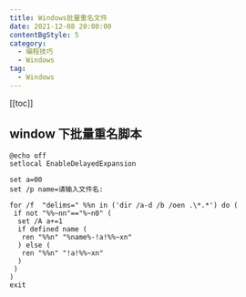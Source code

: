 ```yaml
---
title: Windows批量重名文件
date: 2021-12-08 20:08:00
contentBgStyle: 5
category: 
  - 编程技巧
  - Windows
tag: 
  - Windows
---
```


<!-- more -->
[[toc]]

## window 下批量重名脚本

```shell script
@echo off
setlocal EnableDelayedExpansion

set a=00
set /p name=请输入文件名:

for /f  "delims=" %%n in ('dir /a-d /b /oen .\*.*') do (
 if not "%%~nn"=="%~n0" (
  set /A a+=1
  if defined name (
   ren "%%n" "%name%-!a!%%~xn"
  ) else (
   ren "%%n" "!a!%%~xn"
  )
 )
)
exit
```
